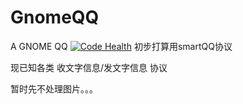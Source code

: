 # GnomeQQ
A GNOME QQ
[![Code Health](https://landscape.io/github/zeruniverse/GnomeQQ/master/landscape.svg?style=flat)](https://landscape.io/github/zeruniverse/GnomeQQ/master)
初步打算用smartQQ协议

现已知各类 收文字信息/发文字信息 协议  

暂时先不处理图片。。。 
